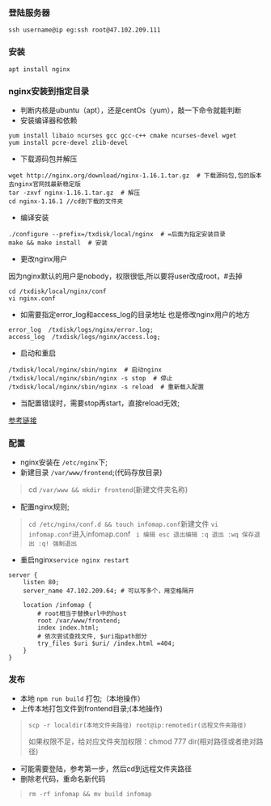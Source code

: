 ### 登陆服务器
`ssh username@ip eg:ssh root@47.102.209.111`
### 安装
`apt install nginx`

### nginx安装到指定目录
- 判断内核是ubuntu（apt），还是centOs（yum），敲一下命令就能判断
- 安装编译器和依赖
```
yum install libaio ncurses gcc gcc-c++ cmake ncurses-devel wget 
yum install pcre-devel zlib-devel
```

- 下载源码包并解压
```
wget http://nginx.org/download/nginx-1.16.1.tar.gz  # 下载源码包,包的版本去nginx官网找最新稳定版
tar -zxvf nginx-1.16.1.tar.gz  # 解压
cd nginx-1.16.1 //cd到下载的文件夹
```

- 编译安装
```
./configure --prefix=/txdisk/local/nginx  # =后面为指定安装目录
make && make install  # 安装
```

-  更改nginx用户

因为nginx默认的用户是nobody，权限很低,所以要将user改成root，#去掉
```
cd /txdisk/local/nginx/conf
vi nginx.conf
```

- 如需要指定error_log和access_log的目录地址
也是修改nginx用户的地方
```
error_log  /txdisk/logs/nginx/error.log;
access_log  /txdisk/logs/nginx/access.log;
```

- 启动和重启
```
/txdisk/local/nginx/sbin/nginx  # 启动nginx
/txdisk/local/nginx/sbin/nginx -s stop  # 停止
/txdisk/local/nginx/sbin/nginx -s reload  # 重新载入配置
```
- 当配置错误时，需要stop再start，直接reload无效;

[参考链接](https://zhuanlan.zhihu.com/p/111009323)

### 配置
- nginx安装在 `/etc/nginx`下;
- 新建目录 `/var/www/frontend`;(代码存放目录)
> cd `/var/www && mkdir frontend`(新建文件夹名称)
- 配置nginx规则;
> `cd /etc/nginx/conf.d && touch infomap.conf`新建文件
> `vi infomap.conf`进入infomap.conf
 ` 
  i 编辑
  esc 退出编辑
  :q 退出
  :wq 保存退出
  :q! 强制退出
`
- 重启nginx`service nginx restart`
```
server {
    listen 80; 
    server_name 47.102.209.64; # 可以写多个，用空格隔开

    location /infomap {
        # root相当于替换url中的host
        root /var/www/frontend;
        index index.html;
        # 依次尝试查找文件, $uri指path部分
        try_files $uri $uri/ /index.html =404;
    }
}
```
### 发布
- 本地 `npm run build` 打包;（本地操作）
- 上传本地打包文件到frontend目录;(本地操作)
> `scp -r localdir(本地文件夹路径) root@ip:remotedir(远程文件夹路径)`
> 
> 如果权限不足，给对应文件夹加权限：chmod 777 dir(相对路径或者绝对路径)
- 可能需要登陆，参考第一步，然后cd到远程文件夹路径
- 删除老代码，重命名新代码
> `rm -rf infomap && mv build infomap`
